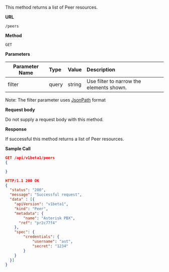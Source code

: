 This method returns a list of Peer resources.

**URL**

`/peers`

**Method**

`GET`

**Parameters**

| Parameter Name | Type   | Value | Description
| ---  | :--------- |  :--------- |  :--------- |
| filter |  query | string | Use filter to narrow the elements shown. |

Note: The filter parameter uses [JsonPath](https://github.com/json-path/JsonPath) format

**Request body**

Do not supply a request body with this method.

**Response**

If successful this method returns a list of Peer resources.

**Sample Call**

```json
GET /api/v1beta1/peers
{

}

HTTP/1.1 200 OK
{
  "status": "200",
  "message": "Successful request",
  "data" : [{
  	"apiVersion": "v1beta1",
  	"kind": "Peer",
  	"metadata": {
  		"name": "Asterisk PBX",
      "ref": "pr2c77f4"
  	},
  	"spec": {
  		"credentials": {
  			"username": "ast",
  			"secret": "1234"
  		}
  	}
  }]
}
```

